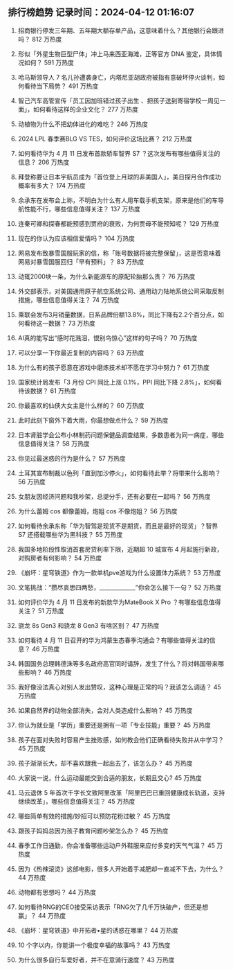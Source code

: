 
## 排行榜趋势 记录时间：2024-04-12 01:16:07
  
  1. 招商银行停发三年期、五年期大额存单产品，这意味着什么？其他银行会跟进吗？ 812 万热度
    
  2. 形似「外星生物巨型尸体」冲上马来西亚海滩，正等官方 DNA 鉴定，具体情况如何？ 591 万热度
    
  3. 哈马斯领导人 7 名儿孙遭袭身亡，内塔尼亚胡政府被指有意破坏停火谈判，如何看待当下局势？ 491 万热度
    
  4. 智己汽车高管宣传「员工因加班错过孩子出生 、把孩子送到寄宿学校一周见一面」，如何看待这样的企业文化？ 277 万热度
    
  5. 动植物为什么不把幼体进化的难吃？ 246 万热度
    
  6. 2024 LPL 春季赛BLG VS TES，如何评价这场比赛？ 212 万热度
    
  7. 如何看待华为 4 月 11 日发布首款轿车智界 S7 ？这次发布有哪些值得关注的信息？ 206 万热度
    
  8. 拜登称要让日本宇航员成为「首位登上月球的非美国人」，美日探月合作成功概率有多大？ 174 万热度
    
  9. 余承东在发布会上称，不明白为什么有人用车载手机支架，原来是他们的车导航性能不行，哪些信息值得关注？ 137 万热度
    
  10. 连秦可卿和探春都能预感到贾府的衰败，为何贾母不能预知呢？ 129 万热度
    
  11. 现在的你认为应该相信爱情吗？ 104 万热度
    
  12. 网易发布致暴雪国服玩家的信，称「账号数据将被完整保留」，这是否意味着网易对暴雪国服回归「早有预料」？ 83 万热度
    
  13. 动辄2000块一条，为什么新能源车的原配轮胎那么贵？ 76 万热度
    
  14. 外交部表示，对美国通用原子航空系统公司、通用动力陆地系统公司采取反制措施，哪些信息值得关注？ 74 万热度
    
  15. 乘联会发布3月销量数据，日系品牌份额13.8%，同比下降有2.2个百分点，如何看待这一数据？ 73 万热度
    
  16. AI真的能写出“感时花溅泪，恨别鸟惊心”这样的句子吗？ 70 万热度
    
  17. 可以分享一下你最近复制的内容吗？ 63 万热度
    
  18. 为什么有的孩子愿意在游戏中磨炼技术却不愿在学习中努力？ 61 万热度
    
  19. 国家统计局发布「3 月份 CPI 同比上涨 0.1%，PPI 同比下降 2.8%」，如何看待该数据？ 61 万热度
    
  20. 你最喜欢的仙侠大女主是什么样的？ 60 万热度
    
  21. 此时此刻下窗外下着大雨，你最想做点什么？ 59 万热度
    
  22. 日本肾脏学会公布小林制药问题保健品调查结果，多数患者为同一病症，哪些信息值得关注？ 58 万热度
    
  23. 你见过最迷惑的行为是什么？ 57 万热度
    
  24. 土耳其宣布制裁以色列「直到加沙停火」，如何看待此举？将带来什么影响？ 56 万热度
    
  25. 女朋友因经济问题和我吵架，总提分手，还有必要在一起吗？ 56 万热度
    
  26. 为什么蕾姆 cos 都像蕾姆，炮姐 cos 不像炮姐？ 56 万热度
    
  27. 如何看待余承东称「华为智驾是现货不是期货，而且是最好的现货」？智界 S7 还搭载哪些华为黑科技？ 55 万热度
    
  28. 我国多地阶段性取消首套房贷利率下限，近期超 10 城宣布 4 月起施行新政，对购房者有何影响？ 54 万热度
    
  29. 《崩坏：星穹铁道》作为一款单机pve游戏为什么设置体力系统？ 53 万热度
    
  30. 文笔挑战：“攒尽哀思四两愁，_____________”你会怎么接下一句？ 52 万热度
    
  31. 如何评价华为 4 月 11 日发布的新款华为MateBook X Pro ？有哪些信息值得关注？ 51 万热度
    
  32. 骁龙 8s Gen3 和骁龙 8 Gen3 有啥区别？ 47 万热度
    
  33. 如何看待 4 月 11 日召开的华为鸿蒙生态春季沟通会？有哪些值得关注的信息？ 46 万热度
    
  34. 韩国国务总理韩德洙等多名政府高官同时请辞，发生了什么？将对韩国带来哪些影响？ 46 万热度
    
  35. 我好像没法真心对别人发出赞叹，这种心理是正常的吗？我该怎么调适？ 45 万热度
    
  36. 如果自然界的动物全部消失，会对人类造成什么影响？ 45 万热度
    
  37. 你认为就业是「学历」重要还是拥有一项「专业技能」重要？ 45 万热度
    
  38. 孩子在面对失败时容易产生挫败感，如何教会他们正确看待失败并从中学习？ 45 万热度
    
  39. 孩子渐渐长大，却不喜欢跟我一起出去了，该怎么办？ 45 万热度
    
  40. 大家说一说，什么运动最能交到合适的朋友，长期且交心? 45 万热度
    
  41. 马云退休 5 年首次千字长文致阿里改革「阿里巴巴已重回健康成长轨道，支持继续改革」，哪些信息值得关注？ 45 万热度
    
  42. 哪些简单有效的措施/妙招可以预防花粉过敏？ 45 万热度
    
  43. 跟孩子妈妈总因为孩子教育问题吵架怎么办？ 45 万热度
    
  44. 春季工作日通勤，你会准备哪些运动户外鞋服来应付多变的天气气温？ 45 万热度
    
  45. 因为《热辣滚烫》这部电影，很多人开始着手减肥却一直减不下去，为什么？ 44 万热度
    
  46. 动物都有思想吗？ 44 万热度
    
  47. 如何看待RNG的CEO接受采访表示「RNG欠了几千万快破产，但还是想赢」？ 44 万热度
    
  48. 《崩坏：星穹铁道》中开拓者•星的诱惑在哪里？ 44 万热度
    
  49. 10 个字以内，你能讲一个极度幸福的故事吗？ 43 万热度
    
  50. 为什么很多自行车爱好者，并不在意骑行速度？ 43 万热度
    